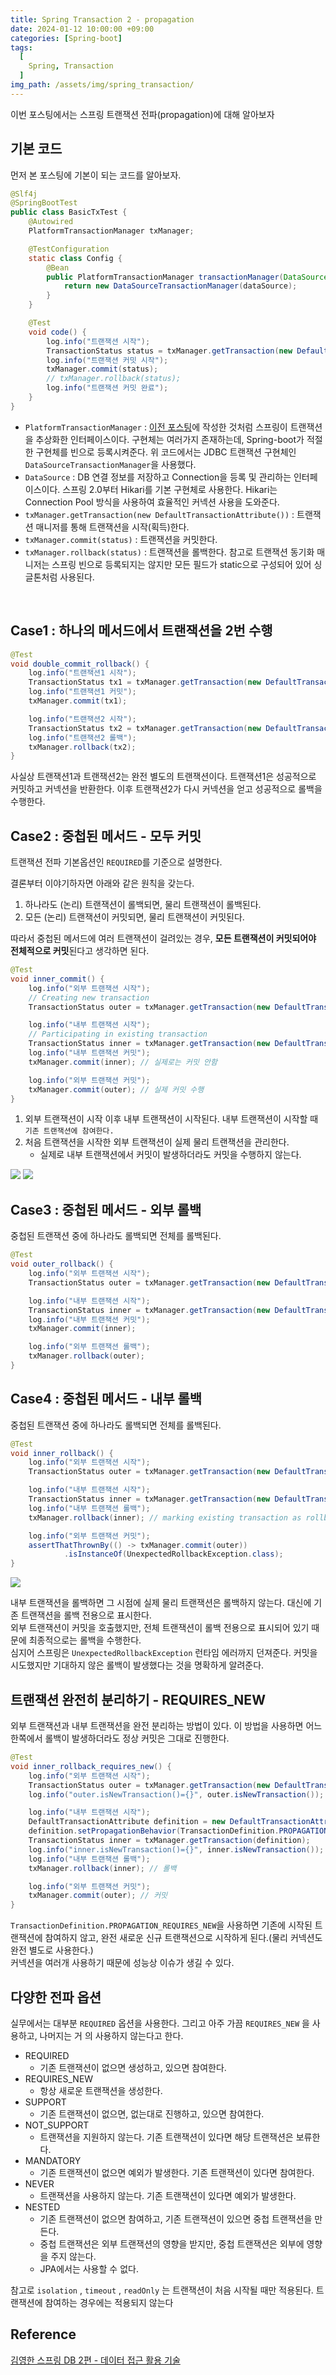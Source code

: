 ```yaml
---
title: Spring Transaction 2 - propagation
date: 2024-01-12 10:00:00 +09:00
categories: [Spring-boot]
tags:
  [
    Spring, Transaction
  ]
img_path: /assets/img/spring_transaction/
---
```


이번 포스팅에서는 스프링 트랜잭션 전파(propagation)에 대해 알아보자

## 기본 코드
먼저 본 포스팅에 기본이 되는 코드를 알아보자.

```java
@Slf4j
@SpringBootTest
public class BasicTxTest {
    @Autowired
    PlatformTransactionManager txManager;

    @TestConfiguration
    static class Config {
        @Bean
        public PlatformTransactionManager transactionManager(DataSource dataSource) {
            return new DataSourceTransactionManager(dataSource);
        }
    }

    @Test
    void code() {
        log.info("트랜잭션 시작");
        TransactionStatus status = txManager.getTransaction(new DefaultTransactionAttribute());
        log.info("트랜잭션 커밋 시작");
        txManager.commit(status);
        // txManager.rollback(status);
        log.info("트랜잭션 커밋 완료");
    }
}
```

- `PlatformTransactionManager` : [이전 포스팅](https://redcarrot1.github.io/posts/Spring_Transaction_1/)에 작성한 것처럼 스프링이 트랜잭션을 추상화한 인터페이스이다. 구현체는 여러가지 존재하는데, Spring-boot가 적절한 구현체를 빈으로 등록시켜준다. 위 코드에서는 JDBC 트랜잭션 구현체인 `DataSourceTransactionManager`을 사용했다.
- `DataSource` : DB 연결 정보를 저장하고 Connection을 등록 및 관리하는 인터페이스이다. 스프링 2.0부터 Hikari를 기본 구현체로 사용한다. Hikari는 Connection Pool 방식을 사용하여 효율적인 커넥션 사용을 도와준다.
- `txManager.getTransaction(new DefaultTransactionAttribute())` : 트랜잭션 매니저를 통해 트랜잭션을 시작(획득)한다.
- `txManager.commit(status)` : 트랜잭션을 커밋한다.
- `txManager.rollback(status)` : 트랜잭션을 롤백한다.
참고로 트랜잭션 동기화 매니저는 스프링 빈으로 등록되지는 않지만 모든 필드가 static으로 구성되어 있어 싱글톤처럼 사용된다.

<br>

## Case1 : 하나의 메서드에서 트랜잭션을 2번 수행
```java
@Test
void double_commit_rollback() {
    log.info("트랜잭션1 시작");
    TransactionStatus tx1 = txManager.getTransaction(new DefaultTransactionAttribute());
    log.info("트랜잭션1 커밋");
    txManager.commit(tx1);

    log.info("트랜잭션2 시작");
    TransactionStatus tx2 = txManager.getTransaction(new DefaultTransactionAttribute());
    log.info("트랜잭션2 롤백");
    txManager.rollback(tx2);
}
```
사실상 트랜잭션1과 트랜잭션2는 완전 별도의 트랜잭션이다. 트랜잭션1은 성공적으로 커밋하고 커넥션을 반환한다. 이후 트랜잭션2가 다시 커넥션을 얻고 성공적으로 롤백을 수행한다.

## Case2 : 중첩된 메서드 - 모두 커밋
트랜잭션 전파 기본옵션인 `REQUIRED`를 기준으로 설명한다.<br>

결론부터 이야기하자면 아래와 같은 원칙을 갖는다.
1. 하나라도 (논리) 트랜잭션이 롤백되면, 물리 트랜잭션이 롤백된다.
2. 모든 (논리) 트랜잭션이 커밋되면, 물리 트랜잭션이 커밋된다.

따라서 중첩된 메서드에 여러 트랜잭션이 걸려있는 경우, **모든 트랜잭션이 커밋되어야 전체적으로 커밋**된다고 생각하면 된다.

```java
@Test
void inner_commit() {
    log.info("외부 트랜잭션 시작");
    // Creating new transaction
    TransactionStatus outer = txManager.getTransaction(new DefaultTransactionAttribute());

    log.info("내부 트랜잭션 시작");
    // Participating in existing transaction
    TransactionStatus inner = txManager.getTransaction(new DefaultTransactionAttribute());
    log.info("내부 트랜잭션 커밋");
    txManager.commit(inner); // 실제로는 커밋 안함

    log.info("외부 트랜잭션 커밋");
    txManager.commit(outer); // 실제 커밋 수행
}
```

1. 외부 트랜잭션이 시작 이후 내부 트랜잭션이 시작된다. 내부 트랜잭션이 시작할 때 `기존 트랜잭션에 참여한다.`
2. 처음 트랜잭션을 시작한 외부 트랜잭션이 실제 물리 트랜잭션을 관리한다.
    - 실제로 내부 트랜잭션에서 커밋이 발생하더라도 커밋을 수행하지 않는다.

![](4.png)
![](5.png)


## Case3 : 중첩된 메서드 - 외부 롤백
중첩된 트랜잭션 중에 하나라도 롤백되면 전체를 롤백된다.
```java
@Test
void outer_rollback() {
    log.info("외부 트랜잭션 시작");
    TransactionStatus outer = txManager.getTransaction(new DefaultTransactionAttribute());

    log.info("내부 트랜잭션 시작");
    TransactionStatus inner = txManager.getTransaction(new DefaultTransactionAttribute());
    log.info("내부 트랜잭션 커밋");
    txManager.commit(inner);

    log.info("외부 트랜잭션 롤백");
    txManager.rollback(outer);
}
```

## Case4 : 중첩된 메서드 - 내부 롤백
중첩된 트랜잭션 중에 하나라도 롤백되면 전체를 롤백된다.
```java
@Test
void inner_rollback() {
    log.info("외부 트랜잭션 시작");
    TransactionStatus outer = txManager.getTransaction(new DefaultTransactionAttribute());

    log.info("내부 트랜잭션 시작");
    TransactionStatus inner = txManager.getTransaction(new DefaultTransactionAttribute());
    log.info("내부 트랜잭션 롤백");
    txManager.rollback(inner); // marking existing transaction as rollback-only

    log.info("외부 트랜잭션 커밋");
    assertThatThrownBy(() -> txManager.commit(outer))
            .isInstanceOf(UnexpectedRollbackException.class);
}
```

![](6.png)

내부 트랜잭션을 롤백하면 그 시점에 실제 물리 트랜잭션은 롤백하지 않는다. 대신에 기존 트랜잭션을 롤백 전용으로 표시한다.<br>
외부 트랜잭션이 커밋을 호출했지만, 전체 트랜잭션이 롤백 전용으로 표시되어 있기 때문에 최종적으로는 롤백을 수행한다.<br>
심지어 스프링은 `UnexpectedRollbackException` 런타임 에러까지 던져준다. 커밋을 시도했지만 기대하지 않은 롤백이 발생했다는 것을 명확하게 알려준다.


## 트랜잭션 완전히 분리하기 - REQUIRES_NEW
외부 트랜잭션과 내부 트랜잭션을 완전 분리하는 방법이 있다. 이 방법을 사용하면 어느 한쪽에서 롤백이 발생하더라도 정상 커밋은 그대로 진행한다.
```java
@Test
void inner_rollback_requires_new() {
    log.info("외부 트랜잭션 시작");
    TransactionStatus outer = txManager.getTransaction(new DefaultTransactionAttribute());
    log.info("outer.isNewTransaction()={}", outer.isNewTransaction()); // True

    log.info("내부 트랜잭션 시작");
    DefaultTransactionAttribute definition = new DefaultTransactionAttribute();
    definition.setPropagationBehavior(TransactionDefinition.PROPAGATION_REQUIRES_NEW);
    TransactionStatus inner = txManager.getTransaction(definition);
    log.info("inner.isNewTransaction()={}", inner.isNewTransaction()); // True
    log.info("내부 트랜잭션 롤백");
    txManager.rollback(inner); // 롤백

    log.info("외부 트랜잭션 커밋");
    txManager.commit(outer); // 커밋
}
```

`TransactionDefinition.PROPAGATION_REQUIRES_NEW`을 사용하면 기존에 시작된 트랜잭션에 참여하지 않고, 완전 새로운 신규 트랜잭션으로 시작하게 된다.(물리 커넥션도 완전 별도로 사용한다.)<br>
커넥션을 여러개 사용하기 때문에 성능상 이슈가 생길 수 있다.

## 다양한 전파 옵션
실무에서는 대부분 `REQUIRED` 옵션을 사용한다. 그리고 아주 가끔 `REQUIRES_NEW` 을 사용하고, 나머지는 거 의 사용하지 않는다고 한다.

- REQUIRED
    - 기존 트랜잭션이 없으면 생성하고, 있으면 참여한다.
- REQUIRES_NEW
    - 항상 새로운 트랜잭션을 생성한다.
- SUPPORT
    - 기존 트랜잭션이 없으면, 없는대로 진행하고, 있으면 참여한다.
- NOT_SUPPORT
    - 트랜잭션을 지원하지 않는다. 기존 트랜잭션이 있다면 해당 트랜잭션은 보류한다.
- MANDATORY
    - 기존 트랜잭션이 없으면 예외가 발생한다. 기존 트랜잭션이 있다면 참여한다.
- NEVER
    - 트랜잭션을 사용하지 않는다. 기존 트랜잭션이 있다면 예외가 발생한다.
- NESTED
    - 기존 트랜잭션이 없으면 참여하고, 기존 트랜잭션이 있으면 중첩 트랜잭션을 만든다.
    - 중첩 트랜잭션은 외부 트랜잭션의 영향을 받지만, 중첩 트랜잭션은 외부에 영향을 주지 않는다.
    - JPA에서는 사용할 수 없다.

참고로 `isolation` , `timeout` , `readOnly` 는 트랜잭션이 처음 시작될 때만 적용된다. 트랜잭션에 참여하는 경우에는 적용되지 않는다

## Reference
[김영한 스프링 DB 2편 - 데이터 접근 활용 기술](https://www.inflearn.com/course/%EC%8A%A4%ED%94%84%EB%A7%81-db-2)
